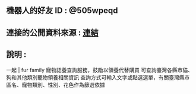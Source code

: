 ## 機器⼈的好友 ID : @505wpeqd

 ## 連接的公開資料來源 : [連結](https://data.moa.gov.tw/Service/OpenData/TransService.aspx?UnitId=QcbUEzN6E6DL)

 ## 說明 : 
一起 | fur family 寵物認養查詢服務，鼓勵以領養代替購買
可查詢臺灣各縣市貓、狗和其他類別寵物領養相關資訊
查詢方式可輸入文字或點選選單，有關臺灣縣市區名、寵物類別、性別、花色作為篩選依據
